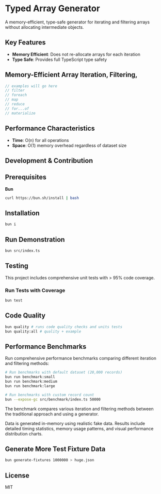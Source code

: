# Typed Array Generator

A memory-efficient, type-safe generator for iterating and filtering arrays
without allocating intermediate objects.

## Key Features

- **Memory Efficient**: Does not re-allocate arrays for each iteration
- **Type Safe**: Provides full TypeScript type safety

## Memory-Efficient Array Iteration, Filtering, 

```typescript
// examples will go here
// filter
// foreach
// map
// reduce
// for...of
// materialize
```

## Performance Characteristics

- **Time**: O(n) for all operations
- **Space**: O(1) memory overhead regardless of dataset size

## Development & Contribution

## Prerequisites

**Bun**

```bash
curl https://bun.sh/install | bash
```

## Installation

```bash
bun i
```

## Run Demonstration

```bash
bun src/index.ts
```

## Testing

This project includes comprehensive unit tests with > 95% code coverage.

### Run Tests with Coverage

```bash
bun test
```

## Code Quality

```bash
bun quality # runs code quality checks and units tests
bun quality:all # quality + example
```

## Performance Benchmarks

Run comprehensive performance benchmarks comparing different iteration and filtering methods:

```bash
# Run benchmarks with default dataset (20,000 records)
bun run benchmark:small
bun run benchmark:medium
bun run benchmark:large

# Run benchmarks with custom record count
bun --expose-gc src/benchmark/index.ts 50000
```

The benchmark compares various iteration and filtering methods between the traditional
approach and using a generator.

Data is generated in-memory using realistic fake data.
Results include detailed timing statistics, memory usage patterns, and visual performance distribution charts.

## Generate More Test Fixture Data

```bash
bun generate-fixtures 1000000 > huge.json
```

## License

MIT
